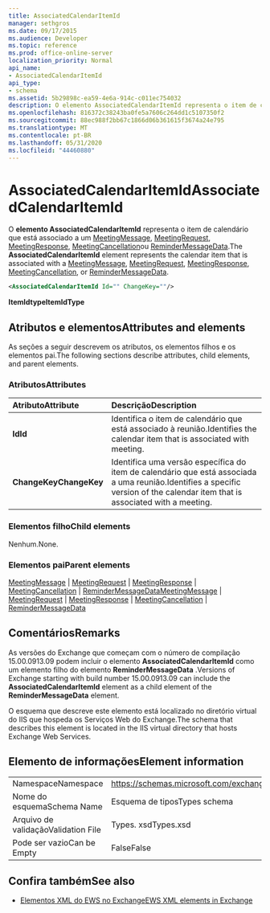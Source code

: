 ```yaml
---
title: AssociatedCalendarItemId
manager: sethgros
ms.date: 09/17/2015
ms.audience: Developer
ms.topic: reference
ms.prod: office-online-server
localization_priority: Normal
api_name:
- AssociatedCalendarItemId
api_type:
- schema
ms.assetid: 5b29898c-ea59-4e6a-914c-c011ec754032
description: O elemento AssociatedCalendarItemId representa o item de calendário que está associado a um MeetingMessage, MeetingRequest, MeetingResponse, MeetingCancellation ou ReminderMessageData.
ms.openlocfilehash: 816372c38243ba0fe5a7606c264dd1c5107350f2
ms.sourcegitcommit: 88ec988f2bb67c1866d06b361615f3674a24e795
ms.translationtype: MT
ms.contentlocale: pt-BR
ms.lasthandoff: 05/31/2020
ms.locfileid: "44460880"
---
```

# <a name="associatedcalendaritemid"></a><span data-ttu-id="9c96b-103">AssociatedCalendarItemId</span><span class="sxs-lookup"><span data-stu-id="9c96b-103">AssociatedCalendarItemId</span></span>

<span data-ttu-id="9c96b-104">O **elemento AssociatedCalendarItemId** representa o item de calendário que está associado a um [MeetingMessage](meetingmessage.md), [MeetingRequest](meetingrequest.md), [MeetingResponse](meetingresponse.md), [MeetingCancellation](meetingcancellation.md)ou [ReminderMessageData](remindermessagedata.md).</span><span class="sxs-lookup"><span data-stu-id="9c96b-104">The **AssociatedCalendarItemId** element represents the calendar item that is associated with a [MeetingMessage](meetingmessage.md), [MeetingRequest](meetingrequest.md), [MeetingResponse](meetingresponse.md), [MeetingCancellation](meetingcancellation.md), or [ReminderMessageData](remindermessagedata.md).</span></span>
  
```XML
<AssociatedCalendarItemId Id="" ChangeKey=""/>
```

 <span data-ttu-id="9c96b-105">**ItemIdtype**</span><span class="sxs-lookup"><span data-stu-id="9c96b-105">**ItemIdType**</span></span>
## <a name="attributes-and-elements"></a><span data-ttu-id="9c96b-106">Atributos e elementos</span><span class="sxs-lookup"><span data-stu-id="9c96b-106">Attributes and elements</span></span>

<span data-ttu-id="9c96b-107">As seções a seguir descrevem os atributos, os elementos filhos e os elementos pai.</span><span class="sxs-lookup"><span data-stu-id="9c96b-107">The following sections describe attributes, child elements, and parent elements.</span></span>
  
### <a name="attributes"></a><span data-ttu-id="9c96b-108">Atributos</span><span class="sxs-lookup"><span data-stu-id="9c96b-108">Attributes</span></span>

|<span data-ttu-id="9c96b-109">**Atributo**</span><span class="sxs-lookup"><span data-stu-id="9c96b-109">**Attribute**</span></span>|<span data-ttu-id="9c96b-110">**Descrição**</span><span class="sxs-lookup"><span data-stu-id="9c96b-110">**Description**</span></span>|
|:-----|:-----|
|<span data-ttu-id="9c96b-111">**Id**</span><span class="sxs-lookup"><span data-stu-id="9c96b-111">**Id**</span></span> <br/> |<span data-ttu-id="9c96b-112">Identifica o item de calendário que está associado à reunião.</span><span class="sxs-lookup"><span data-stu-id="9c96b-112">Identifies the calendar item that is associated with meeting.</span></span>  <br/> |
|<span data-ttu-id="9c96b-113">**ChangeKey**</span><span class="sxs-lookup"><span data-stu-id="9c96b-113">**ChangeKey**</span></span> <br/> |<span data-ttu-id="9c96b-114">Identifica uma versão específica do item de calendário que está associada a uma reunião.</span><span class="sxs-lookup"><span data-stu-id="9c96b-114">Identifies a specific version of the calendar item that is associated with a meeting.</span></span>  <br/> |
   
### <a name="child-elements"></a><span data-ttu-id="9c96b-115">Elementos filho</span><span class="sxs-lookup"><span data-stu-id="9c96b-115">Child elements</span></span>

<span data-ttu-id="9c96b-116">Nenhum.</span><span class="sxs-lookup"><span data-stu-id="9c96b-116">None.</span></span>
  
### <a name="parent-elements"></a><span data-ttu-id="9c96b-117">Elementos pai</span><span class="sxs-lookup"><span data-stu-id="9c96b-117">Parent elements</span></span>

<span data-ttu-id="9c96b-118">[MeetingMessage](meetingmessage.md)  |  [MeetingRequest](meetingrequest.md)  |  [MeetingResponse](meetingresponse.md)  |  [MeetingCancellation](meetingcancellation.md)  |  [ReminderMessageData](remindermessagedata.md)</span><span class="sxs-lookup"><span data-stu-id="9c96b-118">[MeetingMessage](meetingmessage.md) | [MeetingRequest](meetingrequest.md) | [MeetingResponse](meetingresponse.md) | [MeetingCancellation](meetingcancellation.md) | [ReminderMessageData](remindermessagedata.md)</span></span>
  
## <a name="remarks"></a><span data-ttu-id="9c96b-119">Comentários</span><span class="sxs-lookup"><span data-stu-id="9c96b-119">Remarks</span></span>

<span data-ttu-id="9c96b-120">As versões do Exchange que começam com o número de compilação 15.00.0913.09 podem incluir o elemento **AssociatedCalendarItemId** como um elemento filho do elemento **ReminderMessageData** .</span><span class="sxs-lookup"><span data-stu-id="9c96b-120">Versions of Exchange starting with build number 15.00.0913.09 can include the **AssociatedCalendarItemId** element as a child element of the **ReminderMessageData** element.</span></span> 
  
<span data-ttu-id="9c96b-121">O esquema que descreve este elemento está localizado no diretório virtual do IIS que hospeda os Serviços Web do Exchange.</span><span class="sxs-lookup"><span data-stu-id="9c96b-121">The schema that describes this element is located in the IIS virtual directory that hosts Exchange Web Services.</span></span>
  
## <a name="element-information"></a><span data-ttu-id="9c96b-122">Elemento de informações</span><span class="sxs-lookup"><span data-stu-id="9c96b-122">Element information</span></span>

|||
|:-----|:-----|
|<span data-ttu-id="9c96b-123">Namespace</span><span class="sxs-lookup"><span data-stu-id="9c96b-123">Namespace</span></span>  <br/> |https://schemas.microsoft.com/exchange/services/2006/types  <br/> |
|<span data-ttu-id="9c96b-124">Nome do esquema</span><span class="sxs-lookup"><span data-stu-id="9c96b-124">Schema Name</span></span>  <br/> |<span data-ttu-id="9c96b-125">Esquema de tipos</span><span class="sxs-lookup"><span data-stu-id="9c96b-125">Types schema</span></span>  <br/> |
|<span data-ttu-id="9c96b-126">Arquivo de validação</span><span class="sxs-lookup"><span data-stu-id="9c96b-126">Validation File</span></span>  <br/> |<span data-ttu-id="9c96b-127">Types. xsd</span><span class="sxs-lookup"><span data-stu-id="9c96b-127">Types.xsd</span></span>  <br/> |
|<span data-ttu-id="9c96b-128">Pode ser vazio</span><span class="sxs-lookup"><span data-stu-id="9c96b-128">Can be Empty</span></span>  <br/> |<span data-ttu-id="9c96b-129">False</span><span class="sxs-lookup"><span data-stu-id="9c96b-129">False</span></span>  <br/> |
   
## <a name="see-also"></a><span data-ttu-id="9c96b-130">Confira também</span><span class="sxs-lookup"><span data-stu-id="9c96b-130">See also</span></span>

- [<span data-ttu-id="9c96b-131">Elementos XML do EWS no Exchange</span><span class="sxs-lookup"><span data-stu-id="9c96b-131">EWS XML elements in Exchange</span></span>](ews-xml-elements-in-exchange.md)

